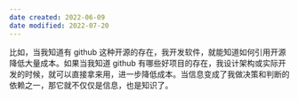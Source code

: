 ```yaml
---
date created: 2022-06-09
date modified: 2022-07-20
---
```


比如，当我知道有 github 这种开源的存在，我开发软件，就能知道如何引用开源降低大量成本。如果当我知道 github 有哪些好项目的存在，我设计架构或实际开发的时候，就可以直接拿来用，进一步降低成本。当信息变成了我做决策和判断的依赖之一，那它就不仅仅是信息，也是知识了。
